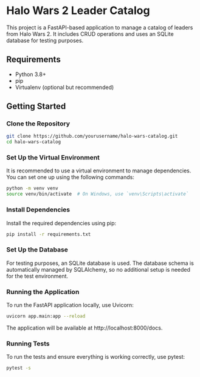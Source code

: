 # Halo Wars 2 Leader Catalog

This project is a FastAPI-based application to manage a catalog of leaders from Halo Wars 2. It includes CRUD operations and uses an SQLite database for testing purposes.

## Requirements

- Python 3.8+
- pip
- Virtualenv (optional but recommended)

## Getting Started

### Clone the Repository

```bash
git clone https://github.com/yourusername/halo-wars-catalog.git
cd halo-wars-catalog
```

### Set Up the Virtual Environment

It is recommended to use a virtual environment to manage dependencies. You can set one up using the following commands:

```bash
python -m venv venv
source venv/bin/activate  # On Windows, use `venv\Scripts\activate`
```

### Install Dependencies

Install the required dependencies using pip:

```bash
pip install -r requirements.txt
```

### Set Up the Database

For testing purposes, an SQLite database is used. The database schema is automatically managed by SQLAlchemy, so no additional setup is needed for the test environment.

### Running the Application

To run the FastAPI application locally, use Uvicorn:

```bash
uvicorn app.main:app --reload
```

The application will be available at http://localhost:8000/docs.

### Running Tests

To run the tests and ensure everything is working correctly, use pytest:

```bash
pytest -s
```

